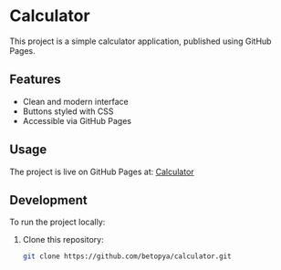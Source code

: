 # Calculator

This project is a simple calculator application, published using GitHub Pages.

## Features
- Clean and modern interface
- Buttons styled with CSS
- Accessible via GitHub Pages

## Usage
The project is live on GitHub Pages at: [Calculator](https://betopya.github.io/Calculator/)

## Development
To run the project locally:
1. Clone this repository:
   ```bash
   git clone https://github.com/betopya/calculator.git
   

